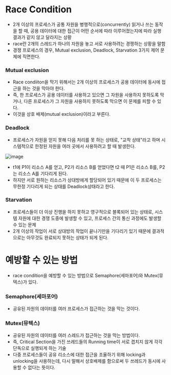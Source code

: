 <h1> Race Condition </h1>

- 2개 이상의 프로세스가 공통 자원을 병행적으로(concurrently) 읽거나 쓰는 동작을 할 때, 공용 데이터에 대한 접근이 어떤 순서에 따라 이루어졌는지에 따라 실행 결과가 같지 않고 달라지는 상황
-  race란 2개의 스레드가 하나의 자원을 놓고 서로 사용하려는 경쟁하는 상황을 말함
-  경쟁 프로세스의 경우, Mutual exclusion, Deadlock, Starvation 3가지 제어 문제에 직면한다.

<h3> Mutual exclusion </h3>

- Race condiiton을 막기 위해서는 2개 이상의 프로세스가 공용 데이터에 동시에 접근을 하는 것을 막아야 한다.
- 즉, 한 프로세스가 공용 데이터를 사용하고 있으면 그 자원을 사용하지 못하도록 막거나, 다른 프로세스가 그 자원을 사용하지 못하도록 막으면 이 문제를 피할 수 있다.
- 이것을 상호 배제(mutual exclusion)이라고 부른다.

<h3> Deadlock </h3>

- 프로세스가 자원을 얻지 못해 다음 처리를 못 하는 상태로, "교착 상태"라고 하며 시스템적으로 한정된 자원을 여러 곳에서 사용하려고 할 때 발생한다.

![image](https://github.com/youbeen2798/CS-study_for_interview/assets/62228401/0758a0fd-8f86-48c5-8d30-ca67d7c62a51)
- t1에 P1이 리소스 A를 얻고, P2가 리소스 B를 얻었다면 t2 때 P1은 리소스 B를, P2는 리소스 A를 기다리게 된다.
- 하지만 서로 원하는 리소스가 상대방에게 할당되어 있기 때문에 이 두 프로세스는 무한정 기다리게 되는 상태를 Deadlock상태라고 한다.

<h3> Starvation </h3>

- 프로세스들이 더 이상 진행을 하지 못하고 영구적으로 블록되어 있는 상태로, 시스템 자원에 대한 경쟁 도중에 발생할 수 있고, 프로세스 간의 통신 과정에도 발생할 수 있는 문제
- 2개 이상의 작업이 서로 상대방의 작업이 끝나기만을 기다리기 있기 때문에 결과적으로는 아무것도 완료되지 못하는 상태가 되게 된다.

<h1> 예방할 수 있는 방법 </h1>

- race condition을 예방할 수 있는 방법으로 Semaphore(세마포어)와 Mutex(뮤텍스)가 있다.

<h3> Semaphore(세마포어) </h3>

- 공유된 자원의 데이터를 여러 프로세스가 접근하는 것을 막는 것이다.

<h3> Mutex(뮤텍스) </h3>

- 공유된 자원의 데이터를 여러 스레드가 접근하는 것을 막는 방법이다.
- 즉, Critical Section을 가진 쓰레드들의 Running time이 서로 겹치지 않게 각각 단독으로 실행되게 하는 기술
- 다중 프로세스들이 공유 리소스에 대한 접근을 조율하기 위해 locking과 unlocking을 사용하는데, 다시 말해서 상호배제를 함으로써 두 쓰레드가 동시에 사용할 수 없다는 뜻이다.
